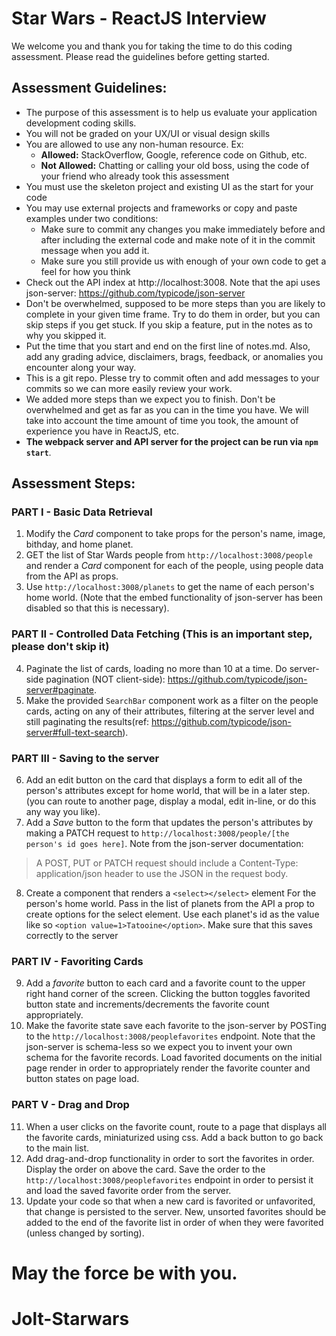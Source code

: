 # Star Wars - ReactJS Interview

We welcome you and thank you for taking the time to do this coding assessment. Please read the guidelines before getting started.

## Assessment Guidelines:

* The purpose of this assessment is to help us evaluate your application development coding skills.
* You will not be graded on your UX/UI or visual design skills
* You are allowed to use any non-human resource. Ex:
  * **Allowed:** StackOverflow, Google, reference code on Github, etc.
  * **Not Allowed:** Chatting or calling your old boss, using the code of your friend who already took this assessment
 * You must use the skeleton project and existing UI as the start for your code
 * You may use external projects and frameworks or copy and paste examples under two conditions:
   * Make sure to commit any changes you make immediately before and after including the external code and make note of it in the commit message when you add it.
   * Make sure you still provide us with enough of your own code to get a feel for how you think
* Check out the API index at http://localhost:3008. Note that the api uses json-server: https://github.com/typicode/json-server
* Don't be overwhelmed, supposed to be more steps than you are likely to complete in your given time frame. Try to do them in order, but you can skip steps if you get stuck. If you skip a feature, put in the notes as to why you skipped it.
* Put the time that you start and end on the first line of notes.md. Also, add any grading advice, disclaimers, brags, feedback, or anomalies you encounter along your way.
* This is a git repo. Plesse try to commit often and add messages to your commits so we can more easily review your work.
* We added more steps than we expect you to finish. Don't be overwhelmed and get as far as you can in the time you have. We will take into account the time amount of time you took, the amount of experience you have in ReactJS, etc.
* **The webpack server and API server for the project can be run via `npm start`**.

## Assessment Steps:

### PART I - Basic Data Retrieval

 1. Modify the *Card* component to take props for the person's name, image, bithday, and home planet.
 2. GET the list of Star Wards people from `http://localhost:3008/people` and render a *Card* component for each of the people, using people data from the API as props.
 3. Use `http://localhost:3008/planets` to get the name of each person's home world. (Note that the embed functionality of json-server has been disabled so that this is necessary).

### PART II - Controlled Data Fetching (This is an important step, please don't skip it)

 4. Paginate the list of cards, loading no more than 10 at a time. Do server-side pagination (NOT client-side): https://github.com/typicode/json-server#paginate.
 5. Make the provided `SearchBar` component work as a filter on the people cards, acting on any of their attributes, filtering at the server level and still paginating the results(ref: https://github.com/typicode/json-server#full-text-search).

### PART III - Saving to the server

 6. Add an edit button on the card that displays a form to edit all of the person's attributes except for home world, that will be in a later step. (you can route to another page, display a modal, edit in-line, or do this any way you like).
 7. Add a *Save* button to the form that updates the person's attributes by making a PATCH request to `http://localhost:3008/people/[the person's id goes here]`. Note from the json-server documentation:
 > A POST, PUT or PATCH request should include a Content-Type: application/json header to use the JSON in the request body.
8. Create a component that renders a `<select></select>` element For the person's home world. Pass in the list of planets from the API a prop to create options for the select element. Use each planet's id as the value like so `<option value=1>Tatooine</option>`. Make sure that this saves correctly to the server

### PART IV - Favoriting Cards

9. Add a *favorite* button to each card and a favorite count to the upper right hand corner of the screen. Clicking the button toggles favorited button state and increments/decrements the favorite count appropriately.
10. Make the favorite state save each favorite to the json-server by POSTing to the `http://localhost:3008/peoplefavorites` endpoint. Note that the json-server is schema-less so we expect you to invent your own schema for the favorite records. Load favorited documents on the initial page render in order to appropriately render the favorite counter and button states on page load.

### PART V - Drag and Drop

11. When a user clicks on the favorite count, route to a page that displays all the favorite cards, miniaturized using css. Add a back button to go back to the main list.
12. Add drag-and-drop functionality in order to sort the favorites in order. Display the order on above the card. Save the order to the `http://localhost:3008/peoplefavorites` endpoint in order to persist it and load the saved favorite order from the server.
13. Update your code so that when a new card is favorited or unfavorited, that change is persisted to the server. New, unsorted favorites should be added to the end of the favorite list in order of when they were favorited (unless changed by sorting).

# May the force be with you.
# Jolt-Starwars

